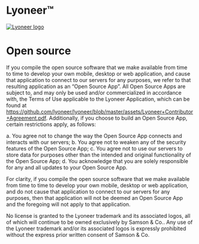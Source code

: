 # Lyoneer™

[![Lyoneer logo](https://github.com/lyoneer/lyoneer/blob/master/assets/header-small.png?raw=true)](https:/lyoneer.com/about/)

# Open source

If you compile the open source software that we make available from time to time to develop your own mobile, desktop or web application, and cause that application to connect to our servers for any purposes, we refer to that resulting application as an “Open Source App”.  All Open Source Apps are subject to, and may only be used and/or commercialized in accordance with, the Terms of Use applicable to the Lyoneer Application, which can be found at https://github.com/lyoneer/lyoneer/blob/master/assets/Lyoneer+Contributor+Agreement.pdf.  Additionally, if you choose to build an Open Source App, certain restrictions apply, as follows:

a. You agree not to change the way the Open Source App connects and interacts with our servers; b. You agree not to weaken any of the security features of the Open Source App; c. You agree not to use our servers to store data for purposes other than the intended and original functionality of the Open Source App; d. You acknowledge that you are solely responsible for any and all updates to your Open Source App. 

For clarity, if you compile the open source software that we make available from time to time to develop your own mobile, desktop or web application, and do not cause that application to connect to our servers for any purposes, then that application will not be deemed an Open Source App and the foregoing will not apply to that application.

No license is granted to the Lyoneer trademark and its associated logos, all of which will continue to be owned exclusively by Samson & Co.. Any use of the Lyoneer trademark and/or its associated logos is expressly prohibited without the express prior written consent of Samson & Co.

